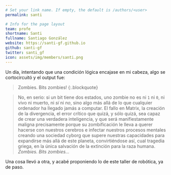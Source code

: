 ```yaml
---
# Set your link name. If empty, the default is /authors/<user>
permalink: santi

# Info for the page layout
team: profe
shortname: Santi
fullname: Santiago González
website: https://santi-gf.github.io
github: santi-gf
twitter: santi_gf
icon: assets/img/members/santi.png
---
```


Un día, intentando que una condición lógica encajase en mi cabeza,
algo se cortocircuitó y el output fue: 

> Zombies. Bits zombies!
{:.blockquote}

> No, en serio: si un bit tiene dos estados, uno zombie no es ni `1` ni `0`, ni vivo ni muerto, ni *sí* ni *no*, sino algo más allá de lo que cualquier ordenador ha llegado jamás a computar. El fallo en Matrix, la creación de la divergencia, el error crítico que quizá, y sólo quizá, sea capaz de crear una verdadera inteligencia, y que será manifiestamente maligna precisamente porque su zombificación le lleva a querer hacerse con nuestros cerebros e infectar nuestros procesos mentales creando una sociedad cyborg que supere nuestras capacidades para expandirse más allá de este planeta, convirtiéndose así, cual tragedia griega, en la única salvación de la extinción para la raza humana. *Zombies. Bits zombies...*

Una cosa llevó a otra, y acabé proponiendo lo de este taller de robótica, ya de paso.
